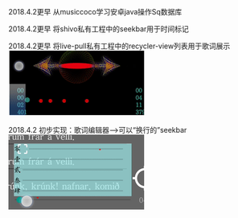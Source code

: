 2018.4.2更早 从musiccoco学习安卓java操作Sq数据库

2018.4.2更早 将shivo私有工程中的seekbar用于时间标记

2018.4.2更早 将live-pull私有工程中的recycler-view列表用于歌词展示  
![image](https://github.com/KnIfER/wangyi-Lyric-Parser/raw/master/screenshots/schivo-seekbar.gif)  
  
2018.4.2 初步实现：歌词编辑器——>可以“换行的”seekbar  
![image](https://github.com/KnIfER/wangyi-Lyric-Parser/raw/master/screenshots/multi-seekbar-as-one.gif)  

